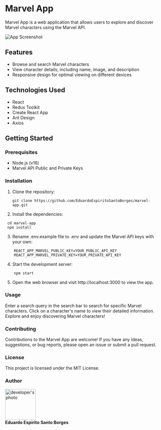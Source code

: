 # Marvel App

Marvel App is a web application that allows users to explore and discover Marvel characters using the Marvel API.

![App Screenshot](/)

## Features

- Browse and search Marvel characters
- View character details, including name, image, and description
- Responsive design for optimal viewing on different devices

## Technologies Used

- React
- Redux Toolkit
- Create React App
- Ant Design
- Axios

## Getting Started

### Prerequisites

- Node.js (v16)
- Marvel API Public and Private Keys

### Installation

1. Clone the repository:

   ```shell
   git clone https://github.com/EduardoEspiritoSantoBorges/marvel-app.git
   ```

  2.  Install the dependencies:

   ```shell
    cd marvel-app
    npm install
```

  3.  Rename .env.example file to .env and update the Marvel API keys with your own:
   
```shell
    REACT_APP_MARVEL_PUBLIC_KEY=YOUR_PUBLIC_API_KEY
    REACT_APP_MARVEL_PRIVATE_KEY=YOUR_PRIVATE_API_KEY
```
4. Start the development server:

```shell
    npm start
```

5. Open the web browser and visit http://localhost:3000 to view the app.

### Usage

Enter a search query in the search bar to search for specific Marvel characters.
Click on a character's name to view their detailed information.
Explore and enjoy discovering Marvel characters!

### Contributing

Contributions to the Marvel App are welcome! If you have any ideas, suggestions, or bug reports, please open an issue or submit a pull request.

### License

This project is licensed under the MIT License.

### Author

<img src="https://github.com/EduardoEspiritoSantoBorges.png" width="100px;" alt="developer's photo"/>
</br>
<strong>Eduardo Espirito Santo Borges</strong>
</br>
